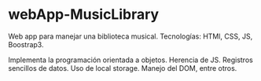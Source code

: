 # webApp-MusicLibrary
Web app para manejar una biblioteca musical. Tecnologías: HTMl, CSS, JS, Boostrap3.  

Implementa la programación orientada a objetos.
Herencia de JS.
Registros sencillos de datos.
Uso de local storage.
Manejo del DOM, entre otros.
